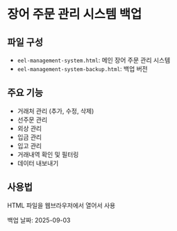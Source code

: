 # 장어 주문 관리 시스템 백업

## 파일 구성
- `eel-management-system.html`: 메인 장어 주문 관리 시스템
- `eel-management-system-backup.html`: 백업 버전

## 주요 기능
- 거래처 관리 (추가, 수정, 삭제)
- 선주문 관리
- 외상 관리
- 입금 관리
- 입고 관리
- 거래내역 확인 및 필터링
- 데이터 내보내기

## 사용법
HTML 파일을 웹브라우저에서 열어서 사용

백업 날짜: 2025-09-03